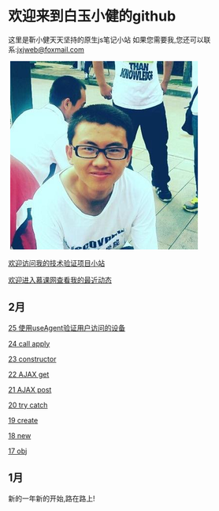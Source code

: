 # 欢迎来到白玉小健的github
这里是靳小健天天坚持的原生js笔记小站
如果您需要我,您还可以联系:jxjweb@foxmail.com

 ![我](me.jpg)
 
 [欢迎访问我的技术验证项目小站](http://webjxj.sc2yun.com/)
 
 [欢迎进入慕课网查看我的最近动态](http://www.imooc.com/u/2413606)
 
## 2月

 [25 使用useAgent验证用户访问的设备](z0225.md)
 
 [24 call apply](z0224.md)
 
 [23 constructor](z0223.md)
 
 [22 AJAX get](z0222.md)
 
 [21 AJAX post](z0221.md)
 
 [20 try catch](z0220.md)
 
 [19 create](z0219.md)
 
 [18 new](z0218.md)
 
 [17 obj](z0217.md)
 
 
## 1月
 
 新的一年新的开始,路在路上!

